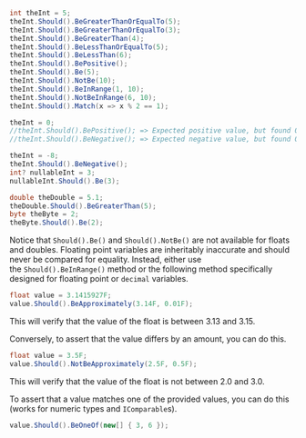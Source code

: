 ```c#
int theInt = 5;
theInt.Should().BeGreaterThanOrEqualTo(5);
theInt.Should().BeGreaterThanOrEqualTo(3);
theInt.Should().BeGreaterThan(4);
theInt.Should().BeLessThanOrEqualTo(5);
theInt.Should().BeLessThan(6);
theInt.Should().BePositive();
theInt.Should().Be(5);
theInt.Should().NotBe(10);
theInt.Should().BeInRange(1, 10);
theInt.Should().NotBeInRange(6, 10);
theInt.Should().Match(x => x % 2 == 1);

theInt = 0;
//theInt.Should().BePositive(); => Expected positive value, but found 0
//theInt.Should().BeNegative(); => Expected negative value, but found 0

theInt = -8;
theInt.Should().BeNegative();
int? nullableInt = 3;
nullableInt.Should().Be(3);

double theDouble = 5.1;
theDouble.Should().BeGreaterThan(5);
byte theByte = 2;
theByte.Should().Be(2);
```
Notice that `Should().Be()` and `Should().NotBe()` are not available for floats and doubles. Floating point variables are inheritably inaccurate and should never be compared for equality. Instead, either use the `Should().BeInRange()` method or the following method specifically designed for floating point or `decimal` variables.

```c#
float value = 3.1415927F;
value.Should().BeApproximately(3.14F, 0.01F);
```
This will verify that the value of the float is between 3.13 and 3.15.

Conversely, to assert that the value differs by an amount, you can do this.
```c#
float value = 3.5F;
value.Should().NotBeApproximately(2.5F, 0.5F);
```
This will verify that the value of the float is not between 2.0 and 3.0.

To assert that a value matches one of the provided values, you can do this (works for numeric types and `IComparable`s).
```c#
value.Should().BeOneOf(new[] { 3, 6 });
```